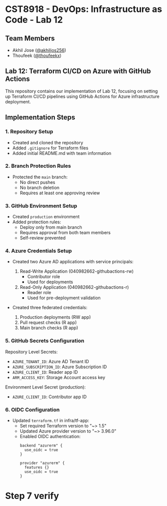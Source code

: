 # CST8918 - DevOps: Infrastructure as Code - Lab 12

## Team Members
- Akhil Jose ([@akhiljos256](https://github.com/akhiljos256))
- Thoufeek ([@thoufeekx](https://github.com/thoufeekx))

## Lab 12: Terraform CI/CD on Azure with GitHub Actions

This repository contains our implementation of Lab 12, focusing on setting up Terraform CI/CD pipelines using GitHub Actions for Azure infrastructure deployment.

## Implementation Steps

### 1. Repository Setup
- Created and cloned the repository
- Added `.gitignore` for Terraform files
- Added initial README.md with team information

### 2. Branch Protection Rules
- Protected the `main` branch:
  - No direct pushes
  - No branch deletion
  - Requires at least one approving review

### 3. GitHub Environment Setup
- Created `production` environment
- Added protection rules:
  - Deploy only from main branch
  - Requires approval from both team members
  - Self-review prevented

### 4. Azure Credentials Setup
- Created two Azure AD applications with service principals:
  1. Read-Write Application (040982662-githubactions-rw)
     - Contributor role
     - Used for deployments
  2. Read-Only Application (040982662-githubactions-r)
     - Reader role
     - Used for pre-deployment validation

- Created three federated credentials:
  1. Production deployments (RW app)
  2. Pull request checks (R app)
  3. Main branch checks (R app)

### 5. GitHub Secrets Configuration
Repository Level Secrets:
- `AZURE_TENANT_ID`: Azure AD Tenant ID
- `AZURE_SUBSCRIPTION_ID`: Azure Subscription ID
- `AZURE_CLIENT_ID`: Reader app ID
- `ARM_ACCESS_KEY`: Storage Account access key

Environment Level Secret (production):
- `AZURE_CLIENT_ID`: Contributor app ID

### 6. OIDC Configuration
- Updated `terraform.tf` in infra/tf-app:
  - Set required Terraform version to "~> 1.5"
  - Updated Azure provider version to "~> 3.96.0"
  - Enabled OIDC authentication:
    ```hcl
    backend "azurerm" {
      use_oidc = true
    }

    provider "azurerm" {
      features {}
      use_oidc = true
    }
    ```
# Step 7 verify